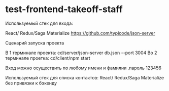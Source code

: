 # test-frontend-takeoff-staff 


Используемый стек для входа:

React/ Redux/Saga Materialize https://github.com/typicode/json-server

Сценарий запуска проекта

В 1 терминале проекта: cd/server/json-server db.json --port 3004 Во 2 терминале проетка: cd/client/npm start

Вход можно осуществить по любому имени и фамилии .пароль 123456

Используемый стек для списка контактов: React/ Redux/Saga Materialize без привязки к бэкенду
